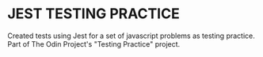 # JEST TESTING PRACTICE

Created tests using Jest for a set of javascript problems as testing practice. Part of The Odin Project's "Testing Practice" project.
